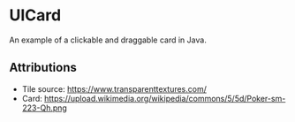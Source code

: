 # UICard

An example of a clickable and draggable card in Java.

## Attributions

* Tile source: https://www.transparenttextures.com/
* Card: https://upload.wikimedia.org/wikipedia/commons/5/5d/Poker-sm-223-Qh.png
